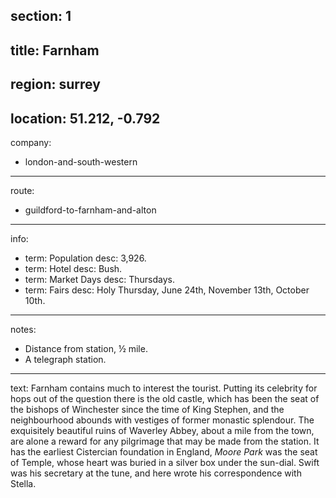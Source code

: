 section: 1
----
title: Farnham
----
region: surrey
----
location: 51.212, -0.792
----
company:
- london-and-south-western
----
route:
- guildford-to-farnham-and-alton
----
info:
- term: Population
  desc: 3,926.
- term: Hotel
  desc: Bush.
- term: Market Days
  desc: Thursdays.
- term: Fairs
  desc: Holy Thursday, June 24th, November 13th, October 10th.
----
notes:
- Distance from station, ½ mile.
- A telegraph station.
----
text: Farnham contains much to interest the tourist. Putting its celebrity for hops out of the question there is the old castle, which has been the seat of the bishops of Winchester since the time of King Stephen, and the neighbourhood abounds with vestiges of former monastic splendour. The exquisitely beautiful ruins of Waverley Abbey, about a mile from the town, are alone a reward for any pilgrimage that may be made from the station. It has the earliest Cistercian foundation in England, *Moore Park* was the seat of Temple, whose heart was buried in a silver box under the sun-dial. Swift was his secretary at the tune, and here wrote his correspondence with Stella.
